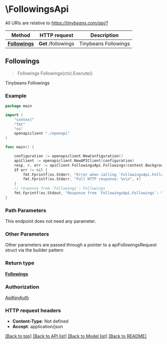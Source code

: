 # \FollowingsApi

All URIs are relative to *https://tinybeans.com/api/1*

Method | HTTP request | Description
------------- | ------------- | -------------
[**Followings**](FollowingsApi.md#Followings) | **Get** /followings | Tinybeans Followings



## Followings

> Followings Followings(ctx).Execute()

Tinybeans Followings

### Example

```go
package main

import (
    "context"
    "fmt"
    "os"
    openapiclient "./openapi"
)

func main() {

    configuration := openapiclient.NewConfiguration()
    apiClient := openapiclient.NewAPIClient(configuration)
    resp, r, err := apiClient.FollowingsApi.Followings(context.Background()).Execute()
    if err != nil {
        fmt.Fprintf(os.Stderr, "Error when calling `FollowingsApi.Followings``: %v\n", err)
        fmt.Fprintf(os.Stderr, "Full HTTP response: %v\n", r)
    }
    // response from `Followings`: Followings
    fmt.Fprintf(os.Stdout, "Response from `FollowingsApi.Followings`: %v\n", resp)
}
```

### Path Parameters

This endpoint does not need any parameter.

### Other Parameters

Other parameters are passed through a pointer to a apiFollowingsRequest struct via the builder pattern


### Return type

[**Followings**](Followings.md)

### Authorization

[ApiKeyAuth](../README.md#ApiKeyAuth)

### HTTP request headers

- **Content-Type**: Not defined
- **Accept**: application/json

[[Back to top]](#) [[Back to API list]](../README.md#documentation-for-api-endpoints)
[[Back to Model list]](../README.md#documentation-for-models)
[[Back to README]](../README.md)

